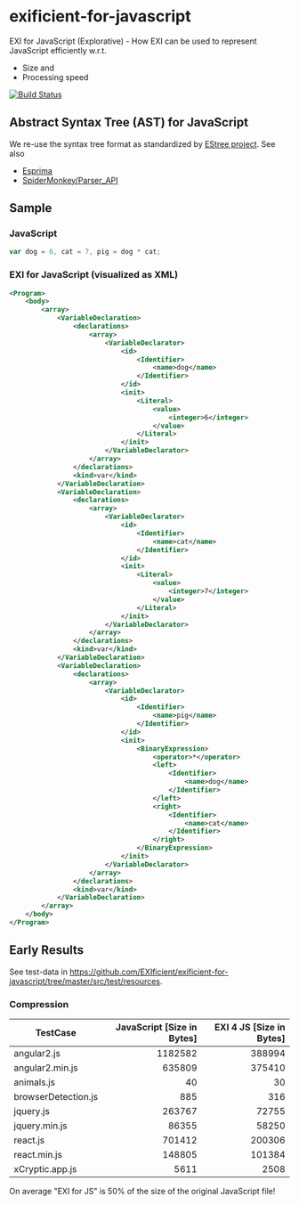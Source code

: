 # exificient-for-javascript

EXI for JavaScript (Explorative) - How EXI can be used to represent JavaScript efficiently w.r.t.

* Size and
* Processing speed

[![Build Status](https://travis-ci.org/EXIficient/exificient-for-css.svg?branch=master)](https://travis-ci.org/EXIficient/exificient-for-javascript)

## Abstract Syntax Tree (AST) for JavaScript

We re-use the syntax tree format as standardized by [EStree project](https://github.com/estree/estree). See also
* [Esprima](http://esprima.org/)
* [SpiderMonkey/Parser_API](https://developer.mozilla.org/en-US/docs/Mozilla/Projects/SpiderMonkey/Parser_API)

## Sample

### JavaScript

```javascript
var dog = 6, cat = 7, pig = dog * cat;
```

### EXI for JavaScript (visualized as XML)

```xml
<Program>
    <body>
        <array>
            <VariableDeclaration>
                <declarations>
                    <array>
                        <VariableDeclarator>
                            <id>
                                <Identifier>
                                    <name>dog</name>
                                </Identifier>
                            </id>
                            <init>
                                <Literal>
                                    <value>
                                        <integer>6</integer>
                                    </value>
                                </Literal>
                            </init>
                        </VariableDeclarator>
                    </array>
                </declarations>
                <kind>var</kind>
            </VariableDeclaration>
            <VariableDeclaration>
                <declarations>
                    <array>
                        <VariableDeclarator>
                            <id>
                                <Identifier>
                                    <name>cat</name>
                                </Identifier>
                            </id>
                            <init>
                                <Literal>
                                    <value>
                                        <integer>7</integer>
                                    </value>
                                </Literal>
                            </init>
                        </VariableDeclarator>
                    </array>
                </declarations>
                <kind>var</kind>
            </VariableDeclaration>
            <VariableDeclaration>
                <declarations>
                    <array>
                        <VariableDeclarator>
                            <id>
                                <Identifier>
                                    <name>pig</name>
                                </Identifier>
                            </id>
                            <init>
                                <BinaryExpression>
                                    <operator>*</operator>
                                    <left>
                                        <Identifier>
                                            <name>dog</name>
                                        </Identifier>
                                    </left>
                                    <right>
                                        <Identifier>
                                            <name>cat</name>
                                        </Identifier>
                                    </right>
                                </BinaryExpression>
                            </init>
                        </VariableDeclarator>
                    </array>
                </declarations>
                <kind>var</kind>
            </VariableDeclaration>
        </array>
    </body>
</Program>
```

## Early Results

See test-data in https://github.com/EXIficient/exificient-for-javascript/tree/master/src/test/resources.

### Compression


| TestCase     | JavaScript [Size in Bytes]  | EXI 4 JS [Size in Bytes]  |
| ------------- | -------------:| -----:|
| angular2.js     | 1182582 | 388994 |
| angular2.min.js | 635809 | 375410 |
|animals.js | 40 | 30 |
| browserDetection.js | 885 | 316 |
|  jquery.js | 263767 |72755 |
| jquery.min.js | 86355 | 58250 |
| react.js |  701412 | 200306 |
| react.min.js | 148805 | 101384 |
| xCryptic.app.js |5611 | 2508

On average "EXI for JS" is 50% of the size of the original JavaScript file!